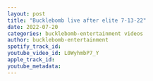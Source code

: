 ```yaml
---
layout: post
title: "Bucklebomb live after elite 7-13-22"
date: 2022-07-20
categories: bucklebomb-entertainment videos
author: bucklebomb-entertainment
spotify_track_id: 
youtube_video_id: L0WyhmbP7_Y
apple_track_id: 
youtube_metadata: 
---
```


